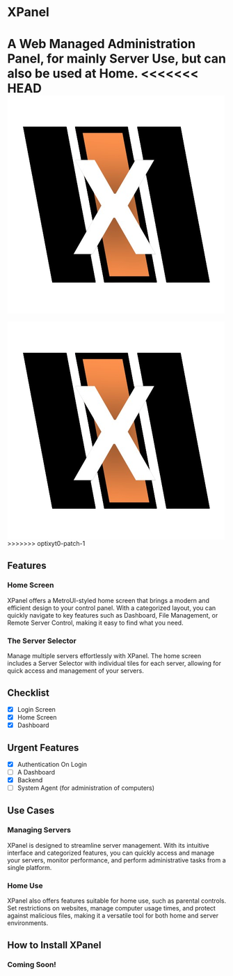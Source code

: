 # XPanel
A Web Managed Administration Panel, for mainly Server Use, but can also be used at Home.
<<<<<<< HEAD
<img align="center" src="./Images/XPanel-NoBackground.png" />
=======
<img align="center" src="./website/Images/XPanel-NoBackground.png" />
>>>>>>> optixyt0-patch-1

## Features
### Home Screen
XPanel offers a MetroUI-styled home screen that brings a modern and efficient design to your control panel. With a categorized layout, you can quickly navigate to key features such as Dashboard, File Management, or Remote Server Control, making it easy to find what you need.

### The Server Selector
Manage multiple servers effortlessly with XPanel. The home screen includes a Server Selector with individual tiles for each server, allowing for quick access and management of your servers.

## Checklist
- [x] Login Screen
- [x] Home Screen
- [x] Dashboard 

## Urgent Features
- [x] Authentication On Login
- [ ] A Dashboard
- [x] Backend
- [ ] System Agent (for administration of computers)

## Use Cases
### Managing Servers
XPanel is designed to streamline server management. With its intuitive interface and categorized features, you can quickly access and manage your servers, monitor performance, and perform administrative tasks from a single platform.

### Home Use
XPanel also offers features suitable for home use, such as parental controls. Set restrictions on websites, manage computer usage times, and protect against malicious files, making it a versatile tool for both home and server environments.

## How to Install XPanel 

### Coming Soon!
